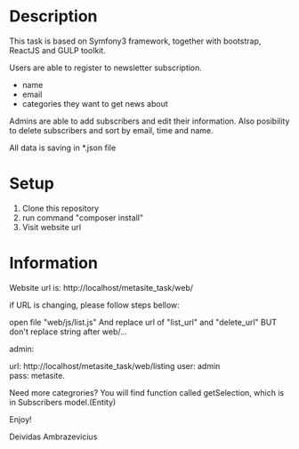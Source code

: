Description
========================

This task is based on Symfony3 framework, together with bootstrap, ReactJS and GULP toolkit.

Users are able to register to newsletter subscription.
- name
- email
- categories they want to get news about

Admins are able to add subscribers and edit their information.
Also posibility to delete subscribers and sort by email, time and name.

All data is saving in *.json file

Setup
========================

1. Clone this repository
2. run command "composer install"
3. Visit website url


Information
========================

Website url is: http://localhost/metasite_task/web/

if URL is changing, please follow steps bellow:

open file "web/js/list.js"
And replace url of "list_url" and "delete_url" BUT don't replace string after web/...

admin:

url: http://localhost/metasite_task/web/listing
user: admin<br/>
pass: metasite.


Need more categrories?
You will find function called getSelection, which is in Subscribers model.(Entity)

Enjoy!


Deividas Ambrazevicius